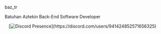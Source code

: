baz_tr 

Batuhan Aztekin 
Back-End Software Developer

<div align="center">

   [![Discord Presence](https://lanyard-profile-readme.vercel.app/api/960884354396090470?idleMessage=Şu%20anda%20birşey%20yapmıyorum..)](https://discord.com/users/941424852571656325)
